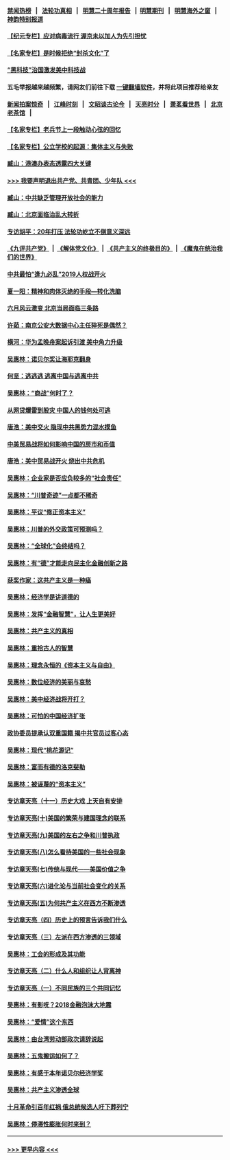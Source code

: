 #### [禁闻热榜](热点新闻.md?=0)  &nbsp;&nbsp;|&nbsp;&nbsp; [法轮功真相](https://github.com/gfw-breaker/truth/blob/master/README.md?=0) &nbsp;&nbsp;|&nbsp;&nbsp; [明慧二十周年报告](https://github.com/gfw-breaker/mh-reports/blob/master/README.md?=0) &nbsp;&nbsp;|&nbsp;&nbsp;[明慧期刊](https://github.com/gfw-breaker/mh-qikan) &nbsp;&nbsp;|&nbsp;&nbsp; [明慧海外之窗](https://github.com/gfw-breaker/mh-news/blob/master/README.md?=0) &nbsp;&nbsp;|&nbsp;&nbsp; [神韵特别报道](https://github.com/gfw-breaker/mh-news/blob/master/shenyun.md?=0)
#### [【纪元专栏】应对病毒流行 渥京未以加人为先引担忧](../pages/nsc423/n11875714.md?t=03131102) 
#### [【名家专栏】是时候拒绝“封杀文化”了](../pages/nsc423/n11814093.md?t=03131102) 
#### [“黑科技”治国激发美中科技战](../pages/nsc423/n11638056.md?t=03131102) 
#### 五毛举报越来越频繁，请网友们前往下载 [一键翻墙软件](https://github.com/gfw-breaker/ssr-accounts)，并将此项目推荐给亲友
#### [新闻拍案惊奇](https://github.com/gfw-breaker/banned-news/blob/master/pages/link4.md) &nbsp;&nbsp;|&nbsp;&nbsp; [江峰时刻](https://github.com/gfw-breaker/banned-news/blob/master/pages/link4.md) &nbsp;&nbsp;|&nbsp;&nbsp; [文昭谈古论今](https://github.com/gfw-breaker/banned-news/blob/master/pages/link4.md) &nbsp;&nbsp;|&nbsp;&nbsp; [天亮时分](https://github.com/gfw-breaker/banned-news/blob/master/pages/link4.md) &nbsp;&nbsp;|&nbsp;&nbsp; [萧茗看世界](https://github.com/gfw-breaker/banned-news/blob/master/pages/link4.md) &nbsp;&nbsp;|&nbsp;&nbsp; [北京老茶馆](https://github.com/gfw-breaker/banned-news/blob/master/pages/link4.md) &nbsp;&nbsp;|&nbsp;&nbsp; 
#### [【名家专栏】老兵节上一段触动心弦的回忆](../pages/nsc423/n11646016.md?t=03131102) 
#### [【名家专栏】公立学校的起源：集体主义与失败](../pages/nsc423/n11601833.md?t=03131102) 
#### [臧山：港澳办表态透露四大关键](../pages/nsc423/n11421628.md?t=03131102) 
#### [>>> 我要声明退出共产党、共青团、少年队 <<<](https://github.com/begood0513/goodnews/blob/master/quit/letter.md) 
#### [臧山：中共缺乏管理开放社会的能力](../pages/nsc423/n11407457.md?t=03131102) 
#### [臧山：北京面临治乱大转折](../pages/nsc423/n11406895.md?t=03131102) 
#### [专访胡平：20年打压 法轮功屹立不倒意义深远](../pages/nsc423/n11398800.md?t=03131102) 
#### [《九评共产党》](https://github.com/begood0513/9ping.md/blob/master/README.md) &nbsp;|&nbsp; [《解体党文化》](../../../../jtdwh.md/blob/master/README.md)  &nbsp;|&nbsp; [《共产主义的终极目的》](../../../../gczydzjmd.md/blob/master/README.md) &nbsp;|&nbsp; [《魔鬼在统治我们的世界》](../../../../mgztzwmdsj.md/blob/master/README.md) 
#### [中共最怕“逢九必乱”2019人权战开火](../pages/nsc423/n11385248.md?t=03131102) 
#### [夏一阳：精神和肉体灭绝的手段—转化洗脑](../pages/nsc423/n11368250.md?t=03131102) 
#### [六月风云激变 北京当局面临三条路](../pages/nsc423/n11313668.md?t=03131102) 
#### [许茹：南京公安大数据中心主任猝死是偶然？](../pages/nsc423/n11064744.md?t=03131102) 
#### [横河：华为孟晚舟案起诉引渡 美中角力升级](../pages/nsc423/n11027230.md?t=03131102) 
#### [吴惠林：诺贝尔奖让海耶克翻身](../pages/nsc423/n10890049.md?t=03131102) 
#### [何坚：逃逃逃 逃离中国与逃离中共](../pages/nsc423/n10592891.md?t=03131102) 
#### [吴惠林：“商战”何时了？](../pages/nsc423/n10573558.md?t=03131102) 
#### [从网贷爆雷到股灾 中国人的钱何处可逃](../pages/nsc423/n10572800.md?t=03131102) 
#### [唐浩：美中交火 隐现中共黑势力混水摸鱼](../pages/nsc423/n10544040.md?t=03131102) 
#### [中美贸易战将如何影响中国的房市和币值](../pages/nsc423/n10543697.md?t=03131102) 
#### [唐浩：美中贸易战开火 烧出中共危机](../pages/nsc423/n10540126.md?t=03131102) 
#### [吴惠林：企业家是否应负较多的“社会责任”](../pages/nsc423/n10535022.md?t=03131102) 
#### [吴惠林：“川普奇迹”一点都不稀奇](../pages/nsc423/n10512808.md?t=03131102) 
#### [吴惠林：平议“修正资本主义”](../pages/nsc423/n10495724.md?t=03131102) 
#### [吴惠林：川普的外交政策可预测吗？](../pages/nsc423/n10462387.md?t=03131102) 
#### [吴惠林：“全球化”会终结吗？](../pages/nsc423/n10452838.md?t=03131102) 
#### [吴惠林：有“德”才能走向民主化金融创新之路](../pages/nsc423/n10432292.md?t=03131102) 
#### [获奖作家：这共产主义是一种癌](../pages/nsc423/n10431541.md?t=03131102) 
#### [吴惠林：经济学是讲道德的](../pages/nsc423/n10398014.md?t=03131102) 
#### [吴惠林：发挥“金融智慧”，让人生更美好](../pages/nsc423/n10375019.md?t=03131102) 
#### [吴惠林：共产主义的真相](../pages/nsc423/n10351394.md?t=03131102) 
#### [吴惠林：重拾古人的智慧](../pages/nsc423/n10337691.md?t=03131102) 
#### [吴惠林：理念永恒的《资本主义与自由》](../pages/nsc423/n10316274.md?t=03131102) 
#### [吴惠林：数位经济的美丽与哀愁](../pages/nsc423/n10292946.md?t=03131102) 
#### [吴惠林：美中经济战将开打？](../pages/nsc423/n10258825.md?t=03131102) 
#### [吴惠林：可怕的中国经济扩张](../pages/nsc423/n10219147.md?t=03131102) 
#### [政协委员提承认双重国籍 揭中共官员过客心态](../pages/nsc423/n10208809.md?t=03131102) 
#### [吴惠林：现代“桃花源记”](../pages/nsc423/n10185234.md?t=03131102) 
#### [吴惠林：富而有德的洛克斐勒](../pages/nsc423/n10142264.md?t=03131102) 
#### [吴惠林：被诬蔑的“资本主义”](../pages/nsc423/n10124816.md?t=03131102) 
#### [专访章天亮（十一）历史大戏 上天自有安排](../pages/nsc423/n10094905.md?t=03131102) 
#### [专访章天亮(十)美国的繁荣与建国理念的联系](../pages/nsc423/n10094899.md?t=03131102) 
#### [专访章天亮(九)美国的左右之争和川普执政](../pages/nsc423/n10094889.md?t=03131102) 
#### [专访章天亮(八)怎么看待美国的一些社会现象](../pages/nsc423/n10094857.md?t=03131102) 
#### [专访章天亮(七)传统与现代——美国价值之争](../pages/nsc423/n10093140.md?t=03131102) 
#### [专访章天亮(六)进化论与当前社会变化的关系](../pages/nsc423/n10092036.md?t=03131102) 
#### [专访章天亮(五)为何共产主义在西方不断渗透](../pages/nsc423/n10083620.md?t=03131102) 
#### [专访章天亮（四）历史上的预言告诉我们什么](../pages/nsc423/n10083606.md?t=03131102) 
#### [专访章天亮（三）左派在西方渗透的三领域](../pages/nsc423/n10081115.md?t=03131102) 
#### [吴惠林：工会的形成及其功能](../pages/nsc423/n10080633.md?t=03131102) 
#### [专访章天亮（二）什么人和组织让人背离神](../pages/nsc423/n10076637.md?t=03131102) 
#### [专访章天亮（一）不同民族的三个共同记忆](../pages/nsc423/n10074188.md?t=03131102) 
#### [吴惠林：有影呒？2018金融泡沫大地震](../pages/nsc423/n10040534.md?t=03131102) 
#### [吴惠林：“爱情”这个东西](../pages/nsc423/n10019423.md?t=03131102) 
#### [吴惠林：由台湾劳动部政次请辞说起](../pages/nsc423/n9979679.md?t=03131102) 
#### [吴惠林：五鬼搬运如何了？](../pages/nsc423/n9925338.md?t=03131102) 
#### [吴惠林：有感于本年诺贝尔经济学奖](../pages/nsc423/n9871883.md?t=03131102) 
#### [吴惠林：共产主义渗透全球](../pages/nsc423/n9812748.md?t=03131102) 
#### [十月革命引百年红祸 俄总统候选人吁下葬列宁](../pages/nsc423/n9810182.md?t=03131102) 
#### [吴惠林：停滞性膨胀何时来到？](../pages/nsc423/n9764136.md?t=03131102) 

----
#### [ >>> 更早内容 <<< ](../indexes/nsc423-earlier.md)
